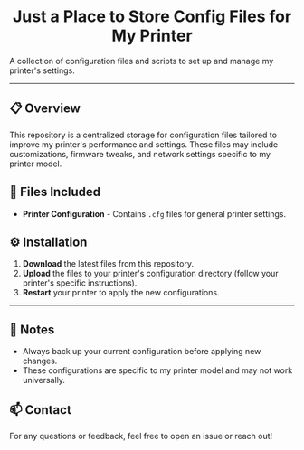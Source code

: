 <h1 align="center">Just a Place to Store Config Files for My Printer</h1>

A collection of configuration files and scripts to set up and manage my printer's settings.

---

## 📋 Overview
This repository is a centralized storage for configuration files tailored to improve my printer's performance and settings. These files may include customizations, firmware tweaks, and network settings specific to my printer model.

## 📂 Files Included
- **Printer Configuration** - Contains `.cfg` files for general printer settings.
<!--**Firmware Updates** - Necessary files to keep the printer's firmware up to date.
- **Calibration Files** - Configuration files to adjust printer calibration for better accuracy.-->

## ⚙️ Installation
1. **Download** the latest files from this repository.
2. **Upload** the files to your printer's configuration directory (follow your printer's specific instructions).
3. **Restart** your printer to apply the new configurations.

<!--## 🚀 Usage
- **Basic Settings**: Load default configurations for a quick setup.
- **Custom Tweaks**: Modify `.cfg` files to optimize specific settings, such as speed or precision.
- **Calibration**: Use calibration files to improve the alignment and accuracy of your printer.-->

---

## 📝 Notes
- Always back up your current configuration before applying new changes.
- These configurations are specific to my printer model and may not work universally.

## 📫 Contact
For any questions or feedback, feel free to open an issue or reach out!
